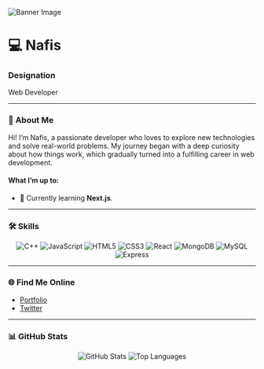![Banner Image](https://i.ibb.co.com/TD4jdhK5/Screenshot-2025-02-04-213903.png)
# 💻 **Nafis**


### **Designation**
Web Developer

---

### 📝 **About Me**

Hi! I’m Nafis, a passionate developer who loves to explore new technologies and solve real-world problems. My journey began with a deep curiosity about how things work, which gradually turned into a fulfilling career in web development.

#### **What I’m up to:**
- 🌱 Currently learning **Next.js**.

---

### 🛠️ **Skills**

<div align="center">
  <img src="https://img.shields.io/badge/C++-00599C?style=for-the-badge&logo=c%2B%2B&logoColor=white" alt="C++">
  <img src="https://img.shields.io/badge/JavaScript-F7DF1E?style=for-the-badge&logo=javascript&logoColor=black" alt="JavaScript">
  <img src="https://img.shields.io/badge/HTML5-E34F26?style=for-the-badge&logo=html5&logoColor=white" alt="HTML5">
  <img src="https://img.shields.io/badge/CSS3-1572B6?style=for-the-badge&logo=css3&logoColor=white" alt="CSS3">
  <img src="https://img.shields.io/badge/React-61DAFB?style=for-the-badge&logo=react&logoColor=black" alt="React">
  <img src="https://img.shields.io/badge/MongoDB-47A248?style=for-the-badge&logo=mongodb&logoColor=white" alt="MongoDB">
  <img src="https://img.shields.io/badge/MySQL-4479A1?style=for-the-badge&logo=mysql&logoColor=white" alt="MySQL">
  <img src="https://img.shields.io/badge/Express.js-000000?style=for-the-badge&logo=express&logoColor=white" alt="Express">
</div>

---

### 🌐 **Find Me Online**

- [Portfolio](https://nafis-ul-alam-portfolio.netlify.app/)
- [Twitter](https://x.com/nafiswolfalam)

---

### 📊 **GitHub Stats**

<div align="center">
  <img src="https://github-readme-stats.vercel.app/api?username=NafisUlAlam&show_icons=true&theme=radical" alt="GitHub Stats">
  
  <img src="https://github-readme-stats.vercel.app/api/top-langs/?username=NafisUlAlam&layout=compact&theme=radical" alt="Top Languages">
</div>
